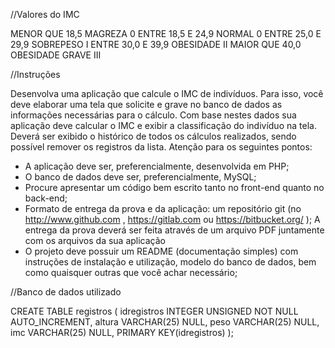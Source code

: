 //Valores do IMC

MENOR QUE 18,5	MAGREZA	0
ENTRE 18,5 E 24,9	NORMAL	0
ENTRE 25,0 E 29,9	SOBREPESO	I
ENTRE 30,0 E 39,9	OBESIDADE	II
MAIOR QUE 40,0	OBESIDADE GRAVE	III


//Instruções

Desenvolva uma aplicação que calcule o IMC de indivíduos. Para isso, você deve
elaborar uma tela que solicite e grave no banco de dados as informações necessárias para o
cálculo. Com base nestes dados sua aplicação deve calcular o IMC e exibir a classificação
do indivíduo na tela. Deverá ser exibido o histórico de todos os cálculos realizados, sendo
possível remover os registros da lista.
Atenção para os seguintes pontos:
- A aplicação deve ser, preferencialmente, desenvolvida em PHP;
- O banco de dados deve ser, preferencialmente, MySQL;
- Procure apresentar um código bem escrito tanto no front-end quanto no back-end;
- Formato de entrega da prova e da aplicação: um repositório git (no
http://www.github.com , https://gitlab.com ou https://bitbucket.org/ );
A entrega da prova deverá ser feita através de um arquivo PDF juntamente com os
arquivos da sua aplicação
- O projeto deve possuir um README (documentação simples) com instruções de
instalação e utilização, modelo do banco de dados, bem como quaisquer outras que
você achar necessário;


//Banco de dados utilizado

CREATE TABLE registros (
  idregistros INTEGER UNSIGNED NOT NULL AUTO_INCREMENT,
  altura VARCHAR(25) NULL,
  peso VARCHAR(25) NULL,
  imc VARCHAR(25) NULL,
  PRIMARY KEY(idregistros)
);



